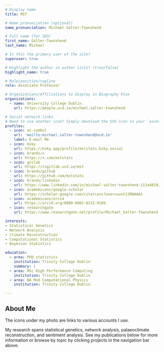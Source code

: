 ```yaml
---
# Display name
title: MST

# Name pronunciation (optional)
name_pronunciation: Michael Salter-Townshend

# Full name (for SEO)
first_name: Salter-Townshend
last_name: Michael

# Is this the primary user of the site?
superuser: true

# Highlight the author in author lists? (true/false)
highlight_name: true

# Role/position/tagline
role: Associate Professor

# Organizations/Affiliations to display in Biography blox
organizations:
  - name: University College Dublin
    url: https://people.ucd.ie/michael.salter-townshend

# Social network links
# Need to use another icon? Simply download the SVG icon to your `assets/media/icons/` folder.
profiles:
  - icon: at-symbol
    url: 'mailto:michael.salter-townshend@ucd.ie'
    label: E-mail Me
  - icon: bsky
    url: https://bsky.app/profile/mststats.bsky.social
  - icon: brands/x
    url: https://x.com/mststats
  - icon: gitlab
    url: https://csgitlab.ucd.ie/mst
  - icon: brands/github
    url: https://github.com/mststats
  - icon: brands/linkedin
    url: https://www.linkedin.com/in/michael-salter-townshend-113a4819/
  - icon: academicons/google-scholar
    url: https://scholar.google.com/citations?user=uuxt2JMAAAAJ
  - icon: academicons/orcid
    url: https://orcid.org/0000-0001-6232-9109
  - icon: researchgate
    url: https://www.researchgate.net/profile/Michael_Salter-Townshend

interests:
- Statistical Genetics
- Network Analysis
- Climate Reconstruction
- Computational Statistics
- Bayesian Statistics

education:
  - area: PhD statistics
    institution: Trinity College Dublin
    summary: |
  - area: MSc High Performance Computing
    institution: Trinity College Dublin
  - area: BA Mod Computational Physics
    institution: Trinity College Dublin

---
```


## About Me

The icons under my photo are links to various accounts I use. 

My research spans statistical genetics, network analysis, palaeoclimate reconstruction, and sentiment analysis. 
See my publications below for more information or browse by topic by clicking projects in the navigation bar above. 

